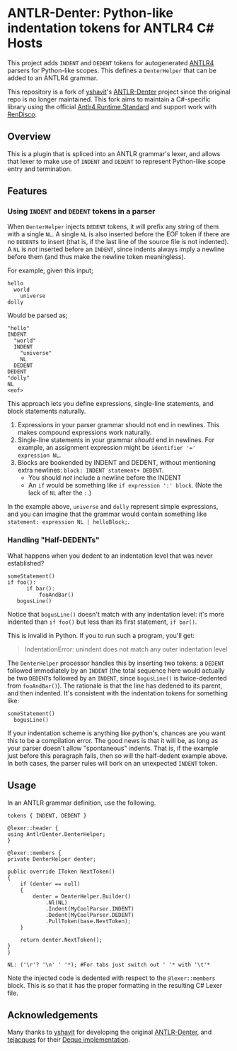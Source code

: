 # ANTLR-Denter: Python-like indentation tokens for ANTLR4 C# Hosts
This project adds `INDENT` and `DEDENT` tokens for autogenerated [ANTLR4](https://github.com/antlr/antlr4) parsers for Python-like scopes. This defines a `DenterHelper` that can be added to an ANTLR4 grammar.

This repository is a fork of [yshavit](https://github.com/yshavit)'s [ANTLR-Denter](https://github.com/yshavit/antlr-denter) project since the original repo is no longer maintained. This fork aims to maintain a C#-specific library using the official [Antlr4.Runtime.Standard](https://www.nuget.org/packages/Antlr4.Runtime.Standard#dependencies-body-tab) and support work with [RenDisco](https://github.com/aaartrtrt/rendisco).

## Overview

This is a plugin that is spliced into an ANTLR grammar's lexer, and allows that lexer to make use of `INDENT` and `DEDENT` to represent Python-like scope entry and termination.

## Features
### Using `INDENT` and `DEDENT` tokens in a parser

When `DenterHelper` injects `DEDENT` tokens, it will prefix any string of them with a single `NL`. A single `NL` is also inserted before the EOF token if there are no `DEDENT`s to insert (that is, if the last line of the source file is not indented). A `NL` is _not_ inserted before an `INDENT`, since indents always imply a newline before them (and thus make the newline token meaningless).

For example, given this input;

```
hello
  world
    universe
dolly
```

Would be parsed as;

```
"hello"
INDENT
  "world"
  INDENT
    "universe"
    NL
  DEDENT
DEDENT
"dolly"
NL
<eof>
```

This approach lets you define expressions, single-line statements, and block statements naturally.

1. Expressions in your parser grammar should not end in newlines. This makes compound expressions work naturally.
2. Single-line statements in your grammar _should_ end in newlines. For example, an assignment expression might be `identifier '=' expression NL`.
3. Blocks are bookended by INDENT and DEDENT, without mentioning extra newlines: `block: INDENT statement+ DEDENT`.
   - You should _not_ include a newline before the INDENT
   - An `if` would be something like `if expression ':' block`. (Note the lack of `NL` after the `:`.)

In the example above, `universe` and `dolly` represent simple expressions, and you can imagine that the grammar would contain something like `statement: expression NL | helloBlock;`.

### Handling "Half-DEDENTs"

What happens when you dedent to an indentation level that was never established?

    someStatement()
    if foo():
          if bar():
              fooAndBar()
       bogusLine()

Notice that `bogusLine()` doesn't match with any indentation level: it's more indented than `if foo()` but less than its first statement, `if bar()`.

This is invalid in Python. If you to run such a program, you'll get:

> IndentationError: unindent does not match any outer indentation level

The `DenterHelper` processor handles this by inserting two tokens: a `DEDENT` followed immediately by an `INDENT` (the total sequence here would actually be two `DEDENT`s followed by an `INDENT`, since `bogusLine()` is twice-dedented from `fooAndBar()`). The rationale is that the line has dedened to its parent, and then indented. It's consistent with the indentation tokens for something like:

    someStatement()
      bogusLine()

If your indentation scheme is anything like python's, chances are you want this to be a compilation error. The good news is that it will be, as long as your parser doesn't allow "spontaneous" indents. That is, if the example just before this paragraph fails, then so will the half-dedent example above. In both cases, the parser rules will bork on an unexpected `INDENT` token.

## Usage

In an ANTLR grammar definition, use the following.
```antlrv4
tokens { INDENT, DEDENT }

@lexer::header {
using AntlrDenter.DenterHelper;
}

@lexer::members {
private DenterHelper denter;
  
public override IToken NextToken()
{
    if (denter == null)
    {
        denter = DenterHelper.Builder()
            .Nl(NL)
            .Indent(MyCoolParser.INDENT)
            .Dedent(MyCoolParser.DEDENT)
            .PullToken(base.NextToken);
    }

    return denter.NextToken();
}
}

NL: ('\r'? '\n' ' '*); #For tabs just switch out ' '* with '\t'*
```

Note the injected code is dedented with respect to the `@lexer::members` block. This is so that it has the proper formatting in the resulting C# Lexer file.

## Acknowledgements

Many thanks to [yshavit](https://github.com/yshavit) for developing the original [ANTLR-Denter](https://github.com/yshavit/antlr-denter), and [tejacques](https://github.com/tejacques) for their [Deque implementation](https://github.com/tejacques/Deque).

